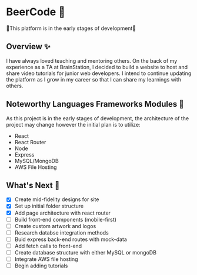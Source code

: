 # BeerCode 🍻

🚧This platform is in the early stages of development🚧

## Overview ✨
I have always loved teaching and mentoring others. On the back of my experience as a TA at BrainStation, I decided to build a website to host and share video tutorials for junior web developers. I intend to continue updating the platform as I grow in my career so that I can share my learnings with others.

## Noteworthy Languages Frameworks Modules 📁
As this project is in the early stages of development, the architecture of the project may change however the initial plan is to utilize:
- React
- React Router
- Node
- Express
- MySQL/MongoDB
- AWS File Hosting

## What's Next 📅
- [x] Create mid-fidelity designs for site
- [x] Set up initial folder structure
- [x] Add page architecture with react router
- [ ] Build front-end components (mobile-first)
- [ ] Create custom artwork and logos
- [ ] Research databse integration methods
- [ ] Buid express back-end routes with mock-data
- [ ] Add fetch calls to front-end
- [ ] Create database structure with either MySQL or mongoDB
- [ ] Integrate AWS file hosting
- [ ] Begin adding tutorials